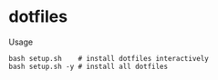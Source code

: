 dotfiles
======

Usage

    bash setup.sh    # install dotfiles interactively
    bash setup.sh -y # install all dotfiles
